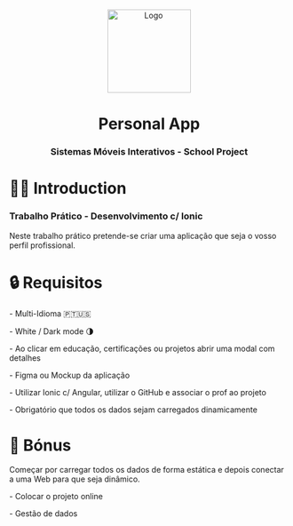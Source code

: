 <br />
<p align="center">
    <img src="https://ionicacademy.com/wp-content/uploads/2017/06/ionic-logo-portrait.png" alt="Logo" width="auto" height="150">
  </a>
  <h1 align="center">Personal App</h1>

  <h3 align="center">Sistemas Móveis Interativos - School Project</h3>
</p>

# 👋🏼 Introduction

<h3>Trabalho Prático - Desenvolvimento c/ Ionic</h3>
Neste trabalho prático pretende-se criar uma aplicação que seja o vosso perfil profissional.

# 🔒 Requisitos
<p> 
  - Multi-Idioma 🇵🇹🇺🇸
</p>
<p>
  - White / Dark mode 🌗
</p>
<p> 
  -  Ao clicar em educação, certificações ou projetos abrir uma modal com detalhes
</p>
<p>
  - Figma ou Mockup da aplicação
</p>
<p>
  - Utilizar Ionic c/ Angular, utilizar o GitHub e associar o prof ao projeto
</p>
<p>
  - Obrigatório que todos os dados sejam carregados dinamicamente
</p>

# 🎯 Bónus
Começar por carregar todos os dados de forma estática e depois conectar a uma Web para que seja dinâmico.

<p>
  - Colocar o projeto online
</p>
<p>
  - Gestão de dados
</p>
